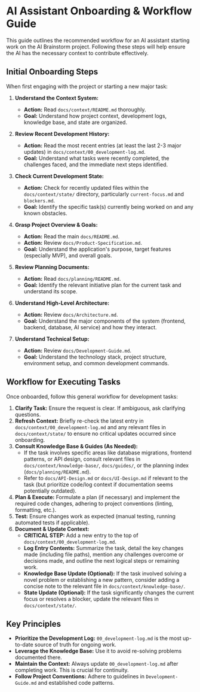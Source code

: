 # AI Assistant Onboarding & Workflow Guide

This guide outlines the recommended workflow for an AI assistant starting work on the AI Brainstorm project. Following these steps will help ensure the AI has the necessary context to contribute effectively.

## Initial Onboarding Steps

When first engaging with the project or starting a new major task:

1.  **Understand the Context System:**

    - **Action:** Read `docs/context/README.md` thoroughly.
    - **Goal:** Understand how project context, development logs, knowledge base, and state are organized.

2.  **Review Recent Development History:**

    - **Action:** Read the most recent entries (at least the last 2-3 major updates) in `docs/context/00_development-log.md`.
    - **Goal:** Understand what tasks were recently completed, the challenges faced, and the immediate next steps identified.

3.  **Check Current Development State:**

    - **Action:** Check for recently updated files within the `docs/context/state/` directory, particularly `current-focus.md` and `blockers.md`.
    - **Goal:** Identify the specific task(s) currently being worked on and any known obstacles.

4.  **Grasp Project Overview & Goals:**

    - **Action:** Read the main `docs/README.md`.
    - **Action:** Review `docs/Product-Specification.md`.
    - **Goal:** Understand the application's purpose, target features (especially MVP), and overall goals.

5.  **Review Planning Documents:**

    - **Action:** Read `docs/planning/README.md`.
    - **Goal:** Identify the relevant initiative plan for the current task and understand its scope.

6.  **Understand High-Level Architecture:**

    - **Action:** Review `docs/Architecture.md`.
    - **Goal:** Understand the major components of the system (frontend, backend, database, AI service) and how they interact.

7.  **Understand Technical Setup:**
    - **Action:** Review `docs/Development-Guide.md`.
    - **Goal:** Understand the technology stack, project structure, environment setup, and common development commands.

## Workflow for Executing Tasks

Once onboarded, follow this general workflow for development tasks:

1.  **Clarify Task:** Ensure the request is clear. If ambiguous, ask clarifying questions.
2.  **Refresh Context:** Briefly re-check the latest entry in `docs/context/00_development-log.md` and any relevant files in `docs/context/state/` to ensure no critical updates occurred since onboarding.
3.  **Consult Knowledge Base & Guides (As Needed):**
    - If the task involves specific areas like database migrations, frontend patterns, or API design, consult relevant files in `docs/context/knowledge-base/`, `docs/guides/`, or the planning index (`docs/planning/README.md`).
    - Refer to `docs/API-Design.md` or `docs/UI-Design.md` if relevant to the task (but prioritize code/log context if documentation seems potentially outdated).
4.  **Plan & Execute:** Formulate a plan (if necessary) and implement the required code changes, adhering to project conventions (linting, formatting, etc.).
5.  **Test:** Ensure changes work as expected (manual testing, running automated tests if applicable).
6.  **Document & Update Context:**
    - **CRITICAL STEP:** Add a new entry to the top of `docs/context/00_development-log.md`.
    - **Log Entry Contents:** Summarize the task, detail the key changes made (including file paths), mention any challenges overcome or decisions made, and outline the next logical steps or remaining work.
    - **Knowledge Base Update (Optional):** If the task involved solving a novel problem or establishing a new pattern, consider adding a concise note to the relevant file in `docs/context/knowledge-base/`.
    - **State Update (Optional):** If the task significantly changes the current focus or resolves a blocker, update the relevant files in `docs/context/state/`.

## Key Principles

- **Prioritize the Development Log:** `00_development-log.md` is the most up-to-date source of truth for ongoing work.
- **Leverage the Knowledge Base:** Use it to avoid re-solving problems documented there.
- **Maintain the Context:** Always update `00_development-log.md` after completing work. This is crucial for continuity.
- **Follow Project Conventions:** Adhere to guidelines in `Development-Guide.md` and established code patterns.
